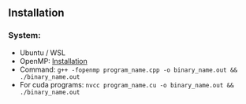 ## Installation

### System:
<ul>
<li>Ubuntu / WSL </li>
<li>OpenMP: <a href='https://www.geeksforgeeks.org/openmp-introduction-with-installation-guide/'>Installation</a> </li>
<li>Command: <code>g++ -fopenmp program_name.cpp -o binary_name.out && ./binary_name.out</code>
<li>For cuda programs: <code>nvcc program_name.cu -o binary_name.out && ./binary_name.out</code></li>
</ul>
